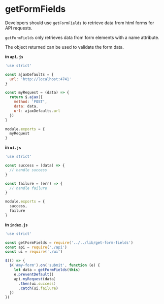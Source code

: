 
# getFormFields

Developers should use `getFormFields` to retrieve data from html forms for API
 requests.

`getFormFields` only retrieves data from form elements with a name attribute.

The object returned can be used to validate the form data.

**in `api.js`**

```js
'use strict'

const ajaxDefaults = {
  url: 'http://localhost:4741'
}

const myRequest = (data) => {
  return $.ajax({
    method: 'POST',
    data: data,
    url: ajaxDefaults.url
  })
}

module.exports = {
  myRequest
}
```

**in `ui.js`**

```js
'use strict'

const success = (data) => {
  // handle success
}

const failure = (err) => {
  // handle failure
}

module.exports = {
  success,
  failure
}
```

**in `index.js`**

```js
'use strict'

const getFormFields = require('../../lib/get-form-fields')
const api = require('./api')
const ui = require('./ui')

$(() => {
  $('#my-form').on('submit', function (e) {
    let data = getFormFields(this)
    e.preventDefault()
    api.myRequest(data)
      .then(ui.success)
      .catch(ui.failure)
  })
})
```
